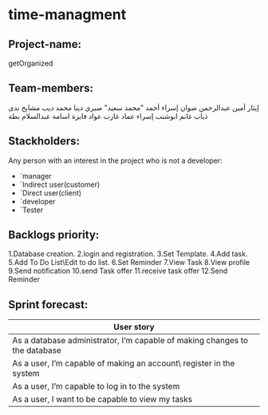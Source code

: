 # time-managment

## Project-name:
getOrganized

## Team-members:
إيثار أمين عبدالرحمن صوان
إسراء أحمد "محمد سعيد" صبري
دينا محمد ديب مشايخ
ندى ذياب غانم ابوشنب
إسراء عماد غازب عواد
فايزة اسامة عبدالسلام بطة

## Stackholders:
Any person with an interest in the project who is not a
developer:
-  `manager
-  `Indirect user(customer)
-  `Direct user(client)
-  `developer
-  `Tester

## Backlogs priority:
1.Database creation.
2.login and registration.
3.Set Template.
4.Add task.
5.Add To Do List\Edit to do list.
6.Set Reminder
7.View Task
8.View profile 
9.Send notification
10.send Task offer 
11.receive task offer
12.Send Reminder

## Sprint forecast:
|     User story    |
| ------------------------ |
|     As a database administrator, I’m capable of making changes to the database  |
|     As a user, I’m capable of making an account\ register in the system |
|     As a user, I’m capable to log in to the system     |
|     As a user, I want to be capable to view my tasks |




